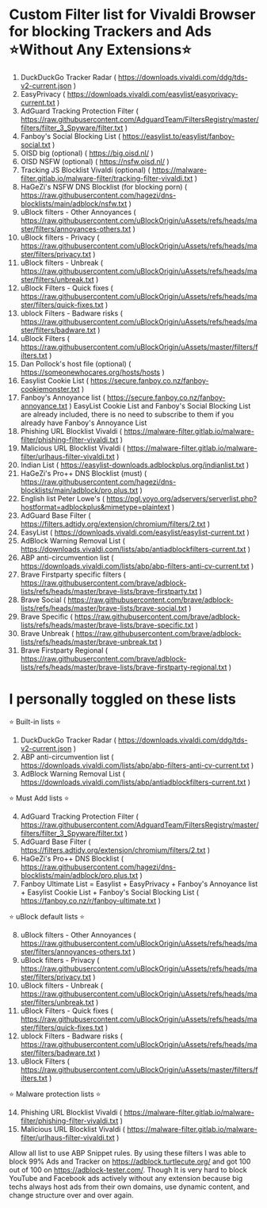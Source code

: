 # Custom Filter list for Vivaldi Browser for blocking Trackers and Ads ⭐Without Any Extensions⭐

1. DuckDuckGo Tracker Radar ( https://downloads.vivaldi.com/ddg/tds-v2-current.json )
2. EasyPrivacy ( https://downloads.vivaldi.com/easylist/easyprivacy-current.txt )
3. AdGuard Tracking Protection Filter ( https://raw.githubusercontent.com/AdguardTeam/FiltersRegistry/master/filters/filter_3_Spyware/filter.txt )
4. Fanboy's Social Blocking List ( https://easylist.to/easylist/fanboy-social.txt )
5. OISD big (optional) ( https://big.oisd.nl/ )
6. OISD NSFW (optional) ( https://nsfw.oisd.nl/ )
7. Tracking JS Blocklist Vivaldi (optional) ( https://malware-filter.gitlab.io/malware-filter/tracking-filter-vivaldi.txt )
8. HaGeZi's NSFW DNS Blocklist (for blocking porn) ( https://raw.githubusercontent.com/hagezi/dns-blocklists/main/adblock/nsfw.txt )
9. uBlock filters - Other Annoyances ( https://raw.githubusercontent.com/uBlockOrigin/uAssets/refs/heads/master/filters/annoyances-others.txt )
10. uBlock filters - Privacy ( https://raw.githubusercontent.com/uBlockOrigin/uAssets/refs/heads/master/filters/privacy.txt )
11. uBlock filters - Unbreak ( https://raw.githubusercontent.com/uBlockOrigin/uAssets/refs/heads/master/filters/unbreak.txt )
12. uBlock Filters - Quick fixes ( https://raw.githubusercontent.com/uBlockOrigin/uAssets/refs/heads/master/filters/quick-fixes.txt )
13. ublock Filters - Badware risks ( https://raw.githubusercontent.com/uBlockOrigin/uAssets/refs/heads/master/filters/badware.txt )
14. uBlock Filters ( https://raw.githubusercontent.com/uBlockOrigin/uAssets/master/filters/filters.txt )
15. Dan Pollock's host file (optional) ( https://someonewhocares.org/hosts/hosts )
16. Easylist Cookie List ( https://secure.fanboy.co.nz/fanboy-cookiemonster.txt )
17. Fanboy's Annoyance list ( https://secure.fanboy.co.nz/fanboy-annoyance.txt )
    EasyList Cookie List and Fanboy's Social Blocking List are already included, there is no need to subscribe to them if you already have Fanboy's Annoyance List
19. Phishing URL Blocklist Vivaldi ( https://malware-filter.gitlab.io/malware-filter/phishing-filter-vivaldi.txt )
20. Malicious URL Blocklist Vivaldi ( https://malware-filter.gitlab.io/malware-filter/urlhaus-filter-vivaldi.txt )
21. Indian List ( https://easylist-downloads.adblockplus.org/indianlist.txt )
22. HaGeZi's Pro++ DNS Blocklist (must) ( https://raw.githubusercontent.com/hagezi/dns-blocklists/main/adblock/pro.plus.txt )
23. English list Peter Lowe's ( https://pgl.yoyo.org/adservers/serverlist.php?hostformat=adblockplus&mimetype=plaintext )
24. AdGuard Base Filter ( https://filters.adtidy.org/extension/chromium/filters/2.txt )
25. EasyList ( https://downloads.vivaldi.com/easylist/easylist-current.txt )
26. AdBlock Warning Removal List ( https://downloads.vivaldi.com/lists/abp/antiadblockfilters-current.txt )
27. ABP anti-circumvention list ( https://downloads.vivaldi.com/lists/abp/abp-filters-anti-cv-current.txt )
28. Brave Firstparty specific filters ( https://raw.githubusercontent.com/brave/adblock-lists/refs/heads/master/brave-lists/brave-firstparty.txt )
29. Brave Social ( https://raw.githubusercontent.com/brave/adblock-lists/refs/heads/master/brave-lists/brave-social.txt )
30. Brave Specific ( https://raw.githubusercontent.com/brave/adblock-lists/refs/heads/master/brave-lists/brave-specific.txt )
31. Brave Unbreak ( https://raw.githubusercontent.com/brave/adblock-lists/refs/heads/master/brave-unbreak.txt )
32. Brave Firstparty Regional ( https://raw.githubusercontent.com/brave/adblock-lists/refs/heads/master/brave-lists/brave-firstparty-regional.txt )

# I personally toggled on these lists

⭐ Built-in lists ⭐

1. DuckDuckGo Tracker Radar ( https://downloads.vivaldi.com/ddg/tds-v2-current.json )
2. ABP anti-circumvention list ( https://downloads.vivaldi.com/lists/abp/abp-filters-anti-cv-current.txt )
3. AdBlock Warning Removal List ( https://downloads.vivaldi.com/lists/abp/antiadblockfilters-current.txt )

⭐ Must Add lists ⭐

4. AdGuard Tracking Protection Filter ( https://raw.githubusercontent.com/AdguardTeam/FiltersRegistry/master/filters/filter_3_Spyware/filter.txt )
5. AdGuard Base Filter ( https://filters.adtidy.org/extension/chromium/filters/2.txt )
6. HaGeZi's Pro++ DNS Blocklist ( https://raw.githubusercontent.com/hagezi/dns-blocklists/main/adblock/pro.plus.txt )
7. Fanboy Ultimate List = Easylist + EasyPrivacy + Fanboy's Annoyance list + Easylist Cookie List + Fanboy's Social Blocking List ( https://fanboy.co.nz/r/fanboy-ultimate.txt )

⭐ uBlock default lists ⭐

8. uBlock filters - Other Annoyances ( https://raw.githubusercontent.com/uBlockOrigin/uAssets/refs/heads/master/filters/annoyances-others.txt )
9. uBlock filters - Privacy ( https://raw.githubusercontent.com/uBlockOrigin/uAssets/refs/heads/master/filters/privacy.txt )
10. uBlock filters - Unbreak ( https://raw.githubusercontent.com/uBlockOrigin/uAssets/refs/heads/master/filters/unbreak.txt )
11. uBlock Filters - Quick fixes ( https://raw.githubusercontent.com/uBlockOrigin/uAssets/refs/heads/master/filters/quick-fixes.txt )
12. ublock Filters - Badware risks ( https://raw.githubusercontent.com/uBlockOrigin/uAssets/refs/heads/master/filters/badware.txt )
13. uBlock Filters ( https://raw.githubusercontent.com/uBlockOrigin/uAssets/master/filters/filters.txt )

⭐ Malware protection lists ⭐

14. Phishing URL Blocklist Vivaldi ( https://malware-filter.gitlab.io/malware-filter/phishing-filter-vivaldi.txt )
15. Malicious URL Blocklist Vivaldi ( https://malware-filter.gitlab.io/malware-filter/urlhaus-filter-vivaldi.txt )

Allow all list to use ABP Snippet rules. By using these filters I was able to block 99% Ads and Tracker on https://adblock.turtlecute.org/ and got 100 out of 100 on https://adblock-tester.com/. Though It is very hard to block YouTube and Facebook ads actively without any extension because big techs always host ads from their own domains, use dynamic content, and change structure over and over again.
